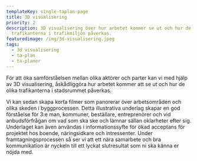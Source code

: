 ```yaml
---
templateKey: single-taplan-page
title: 3D visualisering
priority: 2
description: 3D visualisering över hur arbetet kommer se ut och hur de olika
  trafikanterna i trafikmiljön påverkas.
featuredimage: /img/3d-visualisering.jpeg
tags:
  - 3d visualisering
  - ta-plan
  - ta-planer
---
```

För att öka samförståelsen mellan olika aktörer och parter kan vi med hjälp av 3D visualisering, åskådliggöra hur arbetet kommer att se ut och hur de olika trafikanterna i stadsrummet påverkas.

Vi kan sedan skapa korta filmer som panorerar över arbetsområden och olika skeden i byggprocessen. Detta illustrativa underlag skapar en god förståelse för 3:e man, kommuner, beställare, entreprenörer och vid anbudsförfrågan om vad som ska ske och lämnar sällan oklarheter efter sig. Underlaget kan även användas i informationssyfte för ökad acceptans för projektet hos boende, näringsidkare och intressenter.
Under framtagningsprocessen så ser vi att ett nära samarbete och bra kommunikation är nyckeln till ett lyckat slutresultat som ni ska känna er nöjda med.